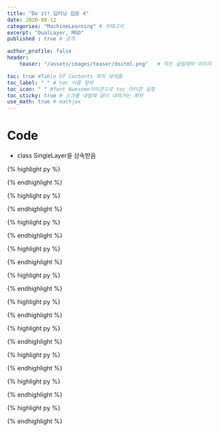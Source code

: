 ```yaml
---
title: "Do it! 딥러닝 입문 4"
date: 2020-08-12
categories: "MachineLearning" # 카테고리
excerpt: "DualLayer, MGD"
published : true # 공개

author_profile: false
header:
    teaser: "/assets/images/teaser/doitml.png"   # 작은 글일때의 이미지

toc: true #Table Of Contents 목차 보여줌
toc_label: " " # toc 이름 정의
toc_icon: " " #font Awesome아이콘으로 toc 아이콘 설정
toc_sticky: true # 스크롤 내릴때 같이 내려가는 목차
use_math: true # mathjax
---
```


# Code

- class SingleLayer을 상속받음


{% highlight py %}


{% endhighlight %}

{% highlight py %}


{% endhighlight %}

{% highlight py %}


{% endhighlight %}

{% highlight py %}

{% endhighlight %}

{% highlight py %}

{% endhighlight %}

{% highlight py %}

{% endhighlight %}

{% highlight py %}

{% endhighlight %}

{% highlight py %}

{% endhighlight %}

{% highlight py %}

{% endhighlight %}

{% highlight py %}

{% endhighlight %}
